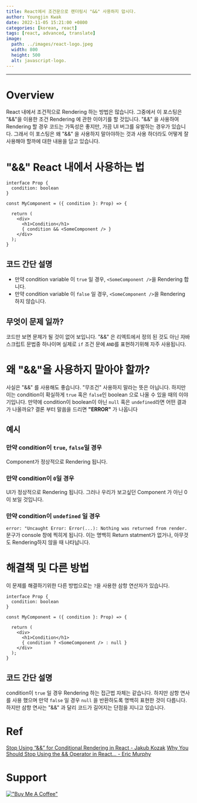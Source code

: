 ```yaml
---
title: React에서 조건문으로 랜더링시 "&&" 사용하지 맙시다.
author: Youngjin Kwak
date: 2022-11-05 15:21:00 +0800
categories: [korean, react]
tags: [react, advanced, translate]
image:
  path: ../images/react-logo.jpeg
  width: 800
  height: 500
  alt: javascript-logo.
---
```

---
# Overview
React 내에서 조건적으로 Rendering 하는 방법은 많습니다. 그중에서 이 포스팅은 "&&"을 이용한 조건 Rendering 에 관한 이야기를 할 것입니다.
"&&" 을 사용하여 Rendering 할 경우 코드는 가독성은 좋지만, 가끔 UI 버그를 유발하는 경우가 있습니다.
그래서 이 포스팅은 왜 "&&" 을 사용하지 말아야하는 것과 사용 하더라도 어떻게 잘 사용해야 할까에 대한 내용을 담고 있습니다.

# "&&" React 내에서 사용하는 법
```tsx
interface Prop {
  condition: boolean
}

const MyComponent = ({ condition }: Prop) => {

  return (
    <div>
      <h1>Condition</h1>
      { condition && <SomeComponent /> }
    </div>
  );
}
```
## 코드 간단 설명
- 만약 condition variable 이 ```true``` 일 경우, ```<SomeComponent />```을 Rendering 합니다.
- 만약 condition variable 이 ```false``` 일 경우, ```<SomeComponent />```을 Rendering 하지 않습니다.

## 무엇이 문제 일까?
코드만 보면 문제가 될 것이 없어 보입니다. "&&" 은 리엑트에서 정의 된 것도 아닌 자바스크립트 문법중 하나이며
실제로 ```if``` 조건 문에 ```AND```를 표현하기위해 자주 사용됩니다.

# 왜 "&&"을 사용하지 말아야 할까?
사실은 "&&" 를 사용해도 좋습니다. "무조건" 사용하지 말라는 뜻은 아닙니다. 하지만 이는 condition이 확실하게 ```true``` 혹은 ```false```인 boolean 으로 나올 수 있을 때의 이야기입니다.
만약에 condition이 boolean이 아닌 ```null``` 혹은 ```undefined```라면 어떤 결과가 나올까요? 결론 부터 말씀을 드리면 **"ERROR"** 가 나옵니다
## 예시
### 만약 condition이  ```true```, ```false```일 경우
Component가 정상적으로 Rendering 됩니다.
### 만약 condition이 ```0```일 경우
UI가 정상적으로 Rendering 됩니다. 그러나 우리가 보고싶던 Component 가 아닌 0이 보일 것입니다.
### 만약 condition이 ```undefined``` 일 경우
```error: "Uncaught Error: Error(...): Nothing was returned from render.``` 문구가 console 창에 찍히게 됩니다.
이는 명백히 Return statment가 없거나, 아무것도 Rendering하지 않을 때 나타납니다.

# 해결책 및 다른 방법
이 문제를 해결하기위한 다른 방법으로는 ```?```을 사용한 삼항 연산자가 있습니다.
```tsx
interface Prop {
  condition: boolean
}

const MyComponent = ({ condition }: Prop) => {

  return (
    <div>
      <h1>Condition</h1>
      { condition ? <SomeComponent /> : null }
    </div>
  );
}
```
## 코드 간단 설명
condition이 ```true``` 일 경우 Rendering 하는 접근법 자체는 같습니다. 하지만 삼항 연사를 사용 했으며 만약 ```false``` 일 경우 ```null``` 을 반환하도록 명백히 표현한 것이 다릅니다.
하지만 삼항 연사는 "&&" 과 달리 코드가 길어지는 단점을 지니고 있습니다.

# Ref
[Stop Using “&&” for Conditional Rendering in React - Jakub Kozak](https://medium.com/geekculture/stop-using-for-conditional-rendering-in-react-a0f7b96200f8)
[Why You Should Stop Using the && Operator in React... - Eric Murphy]('https://www.youtube.com/watch?v=muqFuBGNmLk&ab_channel=EricMurphy)

# Support
[!["Buy Me A Coffee"](https://www.buymeacoffee.com/assets/img/custom_images/orange_img.png)](https://www.buymeacoffee.com/youngjinkwak)
